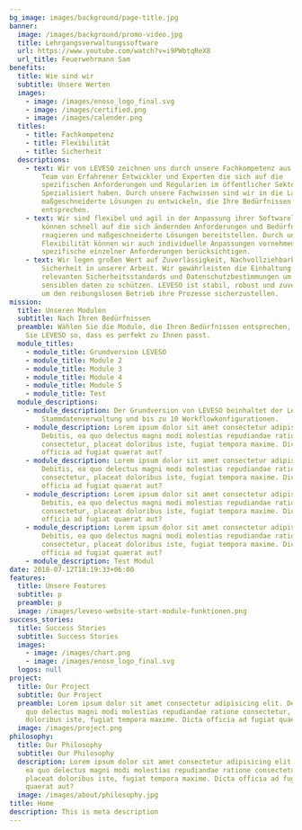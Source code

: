 ```yaml
---
bg_image: images/background/page-title.jpg
banner:
  image: /images/background/promo-video.jpg
  title: Lehrgangsverwaltungssoftware
  url: https://www.youtube.com/watch?v=i9PWbtqReX8
  url_title: Feuerwehrmann Sam
benefits:
  title: Wie sind wir
  subtitle: Unsere Werten
  images:
    - image: /images/enoso_logo_final.svg
    - image: /images/certified.png
    - image: /images/calender.png
  titles:
    - title: Fachkompetenz
    - title: Flexibilität
    - title: Sicherheit
  descriptions:
    - text: Wir von LEVESO zeichnen uns durch unsere Fachkompetenz aus. Wit haben ein
        Team von Erfahrener Entwickler und Experten die sich auf die
        spezifischen Anforderungen und Regularien im öffentlicher Sektor
        Spezialisiert haben. Durch unsere Fachwissen sind wir in die Lage,
        maßgeschneiderte Lösungen zu entwickeln, die Ihre Bedürfnissen
        entsprechen.
    - text: Wir sind flexibel und agil in der Anpassung ihrer Softwarelosungen, wir
        können schnell auf die sich ändernden Anforderungen und Bedürfnisse
        reagieren und maßgeschneiderte Lösungen bereitstellen. Durch unsere
        Flexibilität können wir auch individuelle Anpassungen vornehmen und
        spezifische einzelner Anforderungen berücksichtigen.
    - text: Wir legen großen Wert auf Zuverlässigkeit, Nachvollziehbarkeit und
        Sicherheit in unserer Arbeit. Wir gewährleisten die Einhaltung aller
        relevanten Sicherheitsstandards und Datenschutzbestimmungen um ihre
        sensiblen daten zu schützen. LEVESO ist stabil, robust und zuverlässig,
        um den reibungslosen Betrieb ihre Prozesse sicherzustellen.
mission:
  title: Unseren Modulen
  subtitle: Nach Ihren Bedürfnissen
  preamble: Wählen Sie die Module, die Ihren Bedürfnissen entsprechen, und bauen
    Sie LEVESO so, dass es perfekt zu Ihnen passt.
  module_titles:
    - module_title: Grundversion LEVESO
    - module_title: Module 2
    - module_title: Module 3
    - module_title: Module 4
    - module_title: Module 5
    - module_title: Test
  module_descriptions:
    - module_description: Der Grundversion von LEVESO beinhaltet der Lehrgangsplanung,
        Stammdatenverwaltung und bis zu 10 Workflowkonfigurationen.
    - module_description: Lorem ipsum dolor sit amet consectetur adipisicing elit.
        Debitis, ea quo delectus magni modi molestias repudiandae ratione
        consectetur, placeat doloribus iste, fugiat tempora maxime. Dicta
        officia ad fugiat quaerat aut?
    - module_description: Lorem ipsum dolor sit amet consectetur adipisicing elit.
        Debitis, ea quo delectus magni modi molestias repudiandae ratione
        consectetur, placeat doloribus iste, fugiat tempora maxime. Dicta
        officia ad fugiat quaerat aut?
    - module_description: Lorem ipsum dolor sit amet consectetur adipisicing elit.
        Debitis, ea quo delectus magni modi molestias repudiandae ratione
        consectetur, placeat doloribus iste, fugiat tempora maxime. Dicta
        officia ad fugiat quaerat aut?
    - module_description: Lorem ipsum dolor sit amet consectetur adipisicing elit.
        Debitis, ea quo delectus magni modi molestias repudiandae ratione
        consectetur, placeat doloribus iste, fugiat tempora maxime. Dicta
        officia ad fugiat quaerat aut?
    - module_description: Test Modul
date: 2018-07-12T18:19:33+06:00
features:
  title: Unsere Features
  subtitle: p
  preamble: p
  image: /images/leveso-website-start-module-funktionen.png
success_stories:
  title: Success Stories
  subtitle: Success Stories
  images:
    - image: /images/chart.png
    - image: /images/enoso_logo_final.svg
  logos: null
project:
  title: Our Project
  subtitle: Our Project
  preamble: Lorem ipsum dolor sit amet consectetur adipisicing elit. Debitis, ea
    quo delectus magni modi molestias repudiandae ratione consectetur, placeat
    doloribus iste, fugiat tempora maxime. Dicta officia ad fugiat quaerat aut?
  image: /images/project.png
philosophy:
  title: Our Philosophy
  subtitle: Our Philosophy
  description: Lorem ipsum dolor sit amet consectetur adipisicing elit. Debitis,
    ea quo delectus magni modi molestias repudiandae ratione consectetur,
    placeat doloribus iste, fugiat tempora maxime. Dicta officia ad fugiat
    quaerat aut?
  image: /images/about/philosophy.jpg
title: Home
description: This is meta description
---
```

